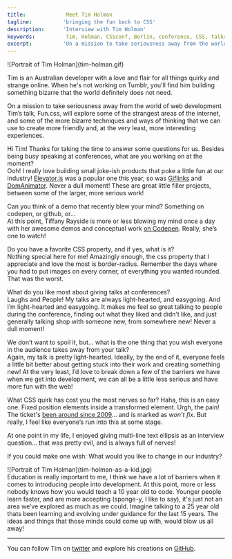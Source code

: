 ```yaml
---
title:             Meet Tim Holman 
tagline:          'bringing the fun back to CSS'
description:      'Interview with Tim Holman'
keywords:          Tim, Holman, CSSconf, Berlin, conference, CSS, talks, Fun
excerpt:          'On a mission to take seriousness away from the world of web development Tim’s talk, Fun.css, will explore some of the strangest areas of the internet. '
---
```


<div class="blog-img blog-img--center">
  ![Portrait of Tim Holman](tim-holman.gif)
</div>

Tim is an Australian developer with a love and flair for all things quirky and strange online. When he's not working on Tumblr, you'll find him building something bizarre that the world definitely does not need. 

On a mission to take seriousness away from the world of web development Tim’s talk, Fun.css, will explore some of the strangest areas of the internet, and some of the more bizarre techniques and ways of thinking that we can use to create more friendly and, at the very least, more interesting experiences.

<span class="strong-border">Hi Tim! Thanks for taking the time to answer some questions for us. Besides being busy speaking at conferences, what are you working on at the moment?</span>  
Ooh! I really love building small joke-ish products that poke a little fun at our industry! [Elevator.js](https://github.com/tholman/elevator.js) was a popular one this year, so was [Giflinks](https://github.com/tholman/giflinks) and [DomAnimator](https://github.com/tholman/dom-animator). Never a dull moment! These are great little filler projects, between some of the larger, more serious work! 

<span class="strong-border">Can you think of a demo that recently blew your mind? Something on codepen, or github, or…</span>  
At this point, Tiffany Rayside is more or less blowing my mind once a day with her awesome demos and conceptual work [on Codepen](http://codepen.io/tmrDevelops/). Really, she’s one to watch!

<span class="strong-border">Do you have a favorite CSS property, and if yes, what is it?</span>  
Nothing special here for me! Amazingly enough, the css property that I appreciate and love the most is border-radius. Remember the days where you had to put images on every corner, of everything you wanted rounded. That was the worst.

<span class="strong-border">What do you like most about giving talks at conferences?</span>  
Laughs and People! My talks are always light-hearted, and easygoing. And I’m light-hearted and easygoing. It makes me feel so great talking to people during the conference, finding out what they liked and didn’t like, and just generally talking shop with someone new, from somewhere new! Never a dull moment!

<span class="strong-border">We don’t want to spoil it, but… what is the one thing that you wish everyone in the audience takes away from your talk?</span>  
Again, my talk is pretty light-hearted. Ideally, by the end of it, everyone feels a little bit better about getting stuck into their work and creating something new! At the very least, I’d love to break down a few of the barriers we have when we get into development, we can all be a little less serious and have more fun with the web!

<span class="strong-border">What CSS quirk has cost you the most nerves so far?</span> 
Haha, this is an easy one. Fixed position elements inside a transformed element. Urgh, the pain! The ticket's [been around since 2009](https://code.google.com/p/chromium/issues/detail?id=20574)… and is marked as *won’t fix*. But really, I feel like everyone’s run into this at some stage.

At one point in my life, I enjoyed giving multi-line text ellipsis as an interview question… that was pretty evil, and is always full of nerves!

<span class="strong-border">If you could make one wish: What would you like to change in our industry?</span> 
<div class="blog-img blog-img--centerleft">
  ![Portrait of Tim Holman](tim-holman-as-a-kid.jpg)
</div>
Education is really important to me, I think we have a lot of barriers when it comes to introducing people into development. At this point, more or less nobody knows how you would teach a 10 year old to code. Younger people learn faster, and are more accepting (sponge-y, I like to say), it's just not an area we’ve explored as much as we could. Imagine talking to a 25 year old thats been learning and evolving under guidance for the last 15 years. The ideas and things that those minds could come up with, would blow us all away!

<hr>

You can follow Tim on [twitter](http://twitter.com/twholman) and explore his creations on [GitHub](https://github.com/tholman). 
